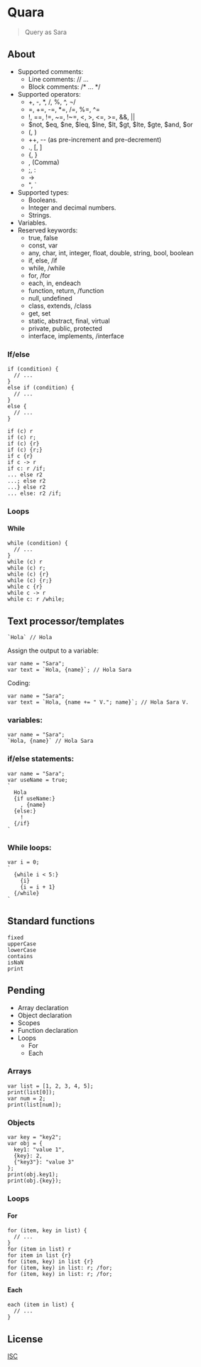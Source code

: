 # Quara
> Query as Sara

## About
- Supported comments:
  - Line comments: // ...
  - Block comments: /* ... */
- Supported operators:
  - +, -, *, /, %, ^, ¬/
  - =, +=, -=, *=, /=, %=, ^=
  - !, ==, !=, ~=, !~=, <, >, <=, >=, &&, ||
  - $not, $eq, $ne, $leq, $lne, $lt, $gt, $lte, $gte, $and, $or
  - (, )
  - ++, -- (as pre-increment and pre-decrement)
  - ., [, ]
  - {, }
  - , (Comma)
  - ;, :
  - ->
  - ", `
- Supported types:
  - Booleans.
  - Integer and decimal numbers.
  - Strings.
- Variables.
- Reserved keywords:
  - true, false
  - const, var
  - any, char, int, integer, float, double, string, bool, boolean
  - if, else, /if
  - while, /while
  - for, /for
  - each, in, endeach
  - function, return, /function
  - null, undefined
  - class, extends, /class
  - get, set
  - static, abstract, final, virtual
  - private, public, protected
  - interface, implements, /interface


### If/else
```
if (condition) {
  // ...
}
else if (condition) {
  // ...
}
else {
  // ...
}

if (c) r
if (c) r;
if (c) {r}
if (c) {r;}
if c {r}
if c -> r
if c: r /if;
... else r2
...; else r2
...} else r2
... else: r2 /if;
```

### Loops

#### While
```
while (condition) {
  // ...
}
while (c) r
while (c) r;
while (c) {r}
while (c) {r;}
while c {r}
while c -> r
while c: r /while;
```

## Text processor/templates
```
`Hola` // Hola
```

Assign the output to a variable:
```
var name = "Sara";
var text = `Hola, {name}`; // Hola Sara
```

Coding:
```
var name = "Sara";
var text = `Hola, {name += " V."; name}`; // Hola Sara V.
```

### variables:
```
var name = "Sara";
`Hola, {name}` // Hola Sara
```

### if/else statements:
```
var name = "Sara";
var useName = true;
`
  Hola
  {if useName:}
    , {name}
  {else:}
    !
  {/if}
`
```

### While loops:
```
var i = 0;
`
  {while i < 5:}
    {i}
    {i = i + 1}
  {/while}
`
```

## Standard functions
```
fixed
upperCase
lowerCase
contains
isNaN
print
```

## Pending
- Array declaration
- Object declaration
- Scopes
- Function declaration
- Loops
  - For
  - Each

### Arrays
```
var list = [1, 2, 3, 4, 5];
print(list[0]);
var num = 2;
print(list[num]);
```

### Objects
```
var key = "key2";
var obj = {
  key1: "value 1",
  {key}: 2,
  {"key3"}: "value 3"
};
print(obj.key1);
print(obj.{key});
```

### Loops

#### For
```
for (item, key in list) {
  // ...
}
for (item in list) r
for item in list {r}
for (item, key) in list {r}
for (item, key) in list: r; /for;
for (item, key) in list: r; /for;
```

#### Each
```
each (item in list) {
  // ...
}
```

## License
[ISC](./LICENSE)
